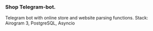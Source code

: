### Shop Telegram-bot.

Telegram bot with online store and website parsing functions.
Stack: Airogram 3, PostgreSQL, Asyncio
